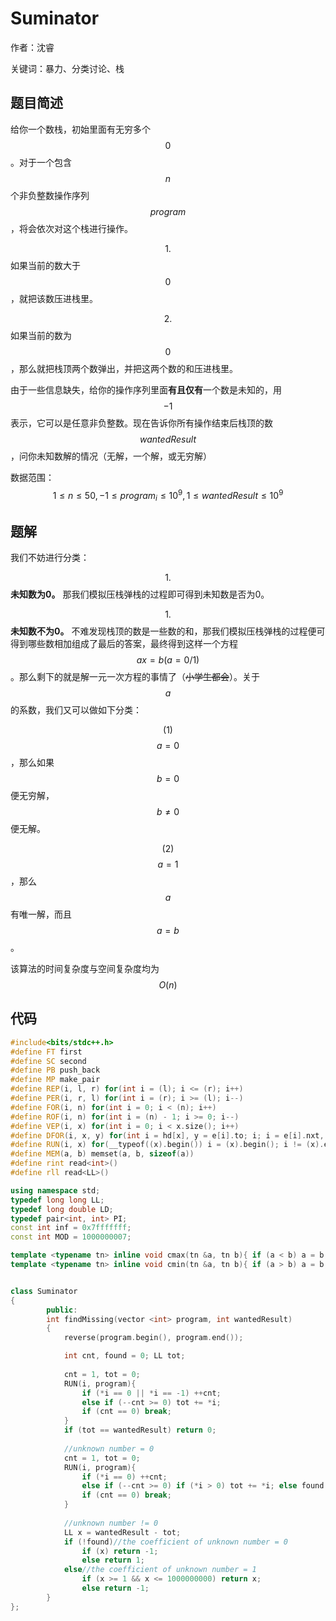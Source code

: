 # Suminator

作者：沈睿

关键词：暴力、分类讨论、栈

## 题目简述

给你一个数栈，初始里面有无穷多个$$0$$。对于一个包含$$n$$个非负整数操作序列$$program$$，将会依次对这个栈进行操作。

$$1.$$如果当前的数大于$$0$$，就把该数压进栈里。

$$2.$$如果当前的数为$$0$$，那么就把栈顶两个数弹出，并把这两个数的和压进栈里。

由于一些信息缺失，给你的操作序列里面**有且仅有**一个数是未知的，用$$-1$$表示，它可以是任意非负整数。现在告诉你所有操作结束后栈顶的数$$wantedResult$$，问你未知数解的情况（无解，一个解，或无穷解）

数据范围：$$1\le n\le 50,-1\le program_{i}\le 10^{9},1\le wantedResult\le 10^{9}$$

## 题解

我们不妨进行分类：

$$1.$$**未知数为0。** 那我们模拟压栈弹栈的过程即可得到未知数是否为0。

$$1.$$**未知数不为0。** 不难发现栈顶的数是一些数的和，那我们模拟压栈弹栈的过程便可得到哪些数相加组成了最后的答案，最终得到这样一个方程$$ax=b(a=0/1)$$。那么剩下的就是解一元一次方程的事情了（~~小学生都会~~）。关于$$a$$的系数，我们又可以做如下分类：

$$(1)$$ $$a=0$$，那么如果$$b=0$$便无穷解，$$b\neq 0$$便无解。

$$(2)$$ $$a=1$$，那么$$a$$有唯一解，而且$$a=b$$。

该算法的时间复杂度与空间复杂度均为$$O(n)$$

## 代码

```C++
#include<bits/stdc++.h>
#define FT first
#define SC second
#define PB push_back
#define MP make_pair
#define REP(i, l, r) for(int i = (l); i <= (r); i++)
#define PER(i, r, l) for(int i = (r); i >= (l); i--)
#define FOR(i, n) for(int i = 0; i < (n); i++)
#define ROF(i, n) for(int i = (n) - 1; i >= 0; i--)
#define VEP(i, x) for(int i = 0; i < x.size(); i++)
#define DFOR(i, x, y) for(int i = hd[x], y = e[i].to; i; i = e[i].nxt, y = e[i].to)
#define RUN(i, x) for(__typeof((x).begin()) i = (x).begin(); i != (x).end(); ++i)
#define MEM(a, b) memset(a, b, sizeof(a))
#define rint read<int>()
#define rll read<LL>()

using namespace std;
typedef long long LL;
typedef long double LD;
typedef pair<int, int> PI;
const int inf = 0x7fffffff;
const int MOD = 1000000007;

template <typename tn> inline void cmax(tn &a, tn b){ if (a < b) a = b; }
template <typename tn> inline void cmin(tn &a, tn b){ if (a > b) a = b; }


class Suminator  
{  
        public:  
        int findMissing(vector <int> program, int wantedResult)  
        {  
            reverse(program.begin(), program.end());

            int cnt, found = 0; LL tot;
            
            cnt = 1, tot = 0;            
            RUN(i, program){
                if (*i == 0 || *i == -1) ++cnt;
                else if (--cnt >= 0) tot += *i;
                if (cnt == 0) break;
            }
            if (tot == wantedResult) return 0;
            
            //unknown number = 0 
            cnt = 1, tot = 0;
            RUN(i, program){
                if (*i == 0) ++cnt;
                else if (--cnt >= 0) if (*i > 0) tot += *i; else found = 1;
                if (cnt == 0) break;
            }
            
            //unknown number != 0
            LL x = wantedResult - tot;
            if (!found)//the coefficient of unknown number = 0 
                if (x) return -1;
                else return 1;
            else//the coefficient of unknown number = 1
                if (x >= 1 && x <= 1000000000) return x;
                else return -1;
        }  
};  
```

